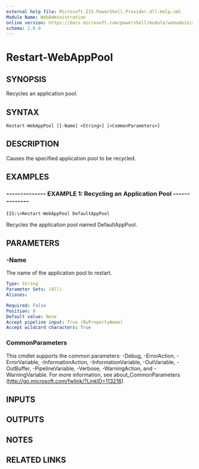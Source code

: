 ```yaml
---
external help file: Microsoft.IIS.PowerShell.Provider.dll-Help.xml
Module Name: WebAdministration
online version: https://docs.microsoft.com/powershell/module/webadministration/restart-webapppool?view=windowsserver2012-ps&wt.mc_id=ps-gethelp
schema: 2.0.0
---
```


# Restart-WebAppPool

## SYNOPSIS
Recycles an application pool.

## SYNTAX

```
Restart-WebAppPool [[-Name] <String>] [<CommonParameters>]
```

## DESCRIPTION
Causes the specified application pool to be recycled.

## EXAMPLES

### -------------- EXAMPLE 1: Recycling an Application Pool --------------
```
IIS:\>Restart-WebAppPool DefaultAppPool
```

Recycles the application pool named DefaultAppPool.

## PARAMETERS

### -Name
The name of the application pool to restart.

```yaml
Type: String
Parameter Sets: (All)
Aliases: 

Required: False
Position: 0
Default value: None
Accept pipeline input: True (ByPropertyName)
Accept wildcard characters: True
```

### CommonParameters
This cmdlet supports the common parameters: -Debug, -ErrorAction, -ErrorVariable, -InformationAction, -InformationVariable, -OutVariable, -OutBuffer, -PipelineVariable, -Verbose, -WarningAction, and -WarningVariable. For more information, see about_CommonParameters (http://go.microsoft.com/fwlink/?LinkID=113216).

## INPUTS

## OUTPUTS

## NOTES

## RELATED LINKS

